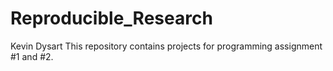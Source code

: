 # Reproducible_Research
Kevin Dysart
This repository contains projects for programming assignment #1 and #2.
